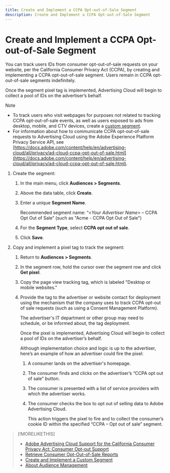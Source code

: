```yaml
---
title: Create and Implement a CCPA Opt-out-of-Sale Segment
description: Create and Implement a CCPA Opt-out-of-Sale Segment
---
```


# Create and Implement a CCPA Opt-out-of-Sale Segment

You can track users IDs from consumer opt-out-of-sale requests on your website, per the California Consumer Privacy Act (CCPA), by creating and implementing a CCPA opt-out-of-sale segment. Users remain in CCPA opt-out-of-sale segments indefinitely.

Once the segment pixel tag is implemented, Advertising Cloud will begin to collect a pool of IDs on the advertiser’s behalf.

>[!NOTE]
>
>* To track users who visit webpages for purposes not related to tracking CCPA opt-out-of-sale events, as well as users exposed to ads from desktop, mobile, and CTV devices, create a [custom segment](/help/dsp/audiences/audience-create-custom-segment.md).
>* For information about how to communicate CCPA opt-out-of-sale requests to Advertising Cloud using the Adobe Experience Platform Privacy Service API, see [https://docs.adobe.com/content/help/en/advertising-cloud/all/privacy/ad-cloud-ccpa-opt-out-of-sale.html](https://docs.adobe.com/content/help/en/advertising-cloud/all/privacy/ad-cloud-ccpa-opt-out-of-sale.html).

1. Create the segment:

    1. In the main menu, click **Audiences > Segments**.

    1. Above the data table, click **Create**.

    1. Enter a unique **Segment Name**.

       Recommended segment name: “<*Your Advertiser Name*> – CCPA Opt Out of Sale” (such as "Acme - CCPA Opt Out of Sale")

    1. For the **Segment Type**, select **CCPA opt out of sale**.

    1. Click **Save**.

1. Copy and implement a pixel tag to track the segment:

    1. Return to **Audiences > Segments**.

    1. In the segment row, hold the cursor over the segment row and click **Get pixel**.

    1. Copy the page view tracking tag, which is labeled "Desktop or mobile websites."

    1. Provide the tag to the advertiser or website contact for deployment using the mechanism that the company uses to track CCPA opt-out of sale requests (such as using a Consent Management Platform).

        The advertiser's IT department or other group may need to schedule, or be informed about, the tag deployment.

        Once the pixel is implemented, Advertising Cloud will begin to collect a pool of IDs on the advertiser’s behalf.

        Although implementation choice and logic is up to the advertiser, here’s an example of how an advertiser could fire the pixel:

        1. A consumer lands on the advertiser's homepage.
        1. The consumer finds and clicks on the advertiser’s “CCPA opt out of sale” button.
        1. The consumer is presented with a list of service providers with which the advertiser works.
        1. The consumer checks the box to opt out of selling data to Adobe Advertising Cloud.

           This action triggers the pixel to fire and to collect the consumer’s cookie ID within the specified “CCPA – Opt out of sale” segment.

>[!MORELIKETHIS]
>
>* [Adobe Advertising Cloud Support for the California Consumer Privacy Act: Consumer Opt-out Support](https://docs.adobe.com/content/help/en/advertising-cloud/all/privacy/ad-cloud-ccpa-opt-out-of-sale.html)
>* [Retrieve Consumer Opt-Out-of-Sale Reports](audience-retrieve-ccpa-opt-out-segment-report.md)
>* [Create and Implement a Custom Segment](audience-create-custom-segment.md)
>* [About Audience Management](audience-about.md)
